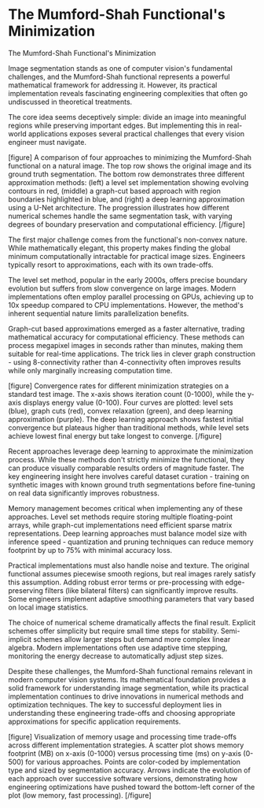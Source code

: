 # The Mumford-Shah Functional's Minimization

The Mumford-Shah Functional's Minimization

Image segmentation stands as one of computer vision's fundamental challenges, and the Mumford-Shah functional represents a powerful mathematical framework for addressing it. However, its practical implementation reveals fascinating engineering complexities that often go undiscussed in theoretical treatments.

The core idea seems deceptively simple: divide an image into meaningful regions while preserving important edges. But implementing this in real-world applications exposes several practical challenges that every vision engineer must navigate.

[figure]
A comparison of four approaches to minimizing the Mumford-Shah functional on a natural image. The top row shows the original image and its ground truth segmentation. The bottom row demonstrates three different approximation methods: (left) a level set implementation showing evolving contours in red, (middle) a graph-cut based approach with region boundaries highlighted in blue, and (right) a deep learning approximation using a U-Net architecture. The progression illustrates how different numerical schemes handle the same segmentation task, with varying degrees of boundary preservation and computational efficiency.
[/figure]

The first major challenge comes from the functional's non-convex nature. While mathematically elegant, this property makes finding the global minimum computationally intractable for practical image sizes. Engineers typically resort to approximations, each with its own trade-offs.

The level set method, popular in the early 2000s, offers precise boundary evolution but suffers from slow convergence on large images. Modern implementations often employ parallel processing on GPUs, achieving up to 10x speedup compared to CPU implementations. However, the method's inherent sequential nature limits parallelization benefits.

Graph-cut based approximations emerged as a faster alternative, trading mathematical accuracy for computational efficiency. These methods can process megapixel images in seconds rather than minutes, making them suitable for real-time applications. The trick lies in clever graph construction - using 8-connectivity rather than 4-connectivity often improves results while only marginally increasing computation time.

[figure]
Convergence rates for different minimization strategies on a standard test image. The x-axis shows iteration count (0-1000), while the y-axis displays energy value (0-100). Four curves are plotted: level sets (blue), graph cuts (red), convex relaxation (green), and deep learning approximation (purple). The deep learning approach shows fastest initial convergence but plateaus higher than traditional methods, while level sets achieve lowest final energy but take longest to converge.
[/figure]

Recent approaches leverage deep learning to approximate the minimization process. While these methods don't strictly minimize the functional, they can produce visually comparable results orders of magnitude faster. The key engineering insight here involves careful dataset curation - training on synthetic images with known ground truth segmentations before fine-tuning on real data significantly improves robustness.

Memory management becomes critical when implementing any of these approaches. Level set methods require storing multiple floating-point arrays, while graph-cut implementations need efficient sparse matrix representations. Deep learning approaches must balance model size with inference speed - quantization and pruning techniques can reduce memory footprint by up to 75% with minimal accuracy loss.

Practical implementations must also handle noise and texture. The original functional assumes piecewise smooth regions, but real images rarely satisfy this assumption. Adding robust error terms or pre-processing with edge-preserving filters (like bilateral filters) can significantly improve results. Some engineers implement adaptive smoothing parameters that vary based on local image statistics.

The choice of numerical scheme dramatically affects the final result. Explicit schemes offer simplicity but require small time steps for stability. Semi-implicit schemes allow larger steps but demand more complex linear algebra. Modern implementations often use adaptive time stepping, monitoring the energy decrease to automatically adjust step sizes.

Despite these challenges, the Mumford-Shah functional remains relevant in modern computer vision systems. Its mathematical foundation provides a solid framework for understanding image segmentation, while its practical implementation continues to drive innovations in numerical methods and optimization techniques. The key to successful deployment lies in understanding these engineering trade-offs and choosing appropriate approximations for specific application requirements.

[figure]
Visualization of memory usage and processing time trade-offs across different implementation strategies. A scatter plot shows memory footprint (MB) on x-axis (0-1000) versus processing time (ms) on y-axis (0-500) for various approaches. Points are color-coded by implementation type and sized by segmentation accuracy. Arrows indicate the evolution of each approach over successive software versions, demonstrating how engineering optimizations have pushed toward the bottom-left corner of the plot (low memory, fast processing).
[/figure]